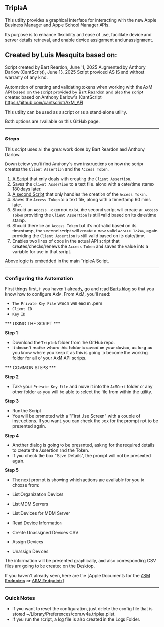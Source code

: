 ## TripleA

This utility provides a graphical interface for interacting with the new Apple Business Manager and Apple School Manager APIs.

Its purpose is to enhance flexibility and ease of use, facilitate device and server details retrieval, and enable device assignment and unassignment.

## Created by Luis Mesquita based on:
Script created by Bart Reardon, June 11, 2025
Augmented by Anthony Darlow (CantScript), June 13, 2025
Script provided AS IS and without warranty of any kind.

Automation of creating and validating tokens when working with the AxM API based on the [script](https://github.com/bartreardon/macscripts/blob/master/create_client_assertion.sh) provided by [Bart Reardon](https://github.com/bartreardon) and also the script created based on Anthony Darlow's (CantScript) https://github.com/cantscript/AxM_API

This utility can be used as a script or as a stand-alone utility.

Both options are available on this GitHub page.

-----
### Steps
This script uses all the great work done by Bart Reardon and Anthony Darlow.

Down below you'll find Anthony's own instructions on how the script creates the `Client Assertion` and the `Access Token`.
1. [A Script](https://github.com/cantscript/AxM_API/blob/main/AxM_API/AutomationScripts/create_client_assertion.sh) that only deals with creating the `Client Assertion`.
2. Saves the `Client Assertion` to a text file, along with a date/time stamp 180 days later.
3. [A second Script](https://github.com/cantscript/AxM_API/blob/main/AxM_API/AutomationScripts/create_access_token.sh) that only handles the creation of the `Access Token`.
4. Saves the `Access Token` to a text file, along with a timestamp 60 mins later.
5. Should an `Access Token` not exist, the second script will create an `Access Token` providing the `Client Assertion` is still valid based on its date/time stamp. 
6. Should there be an `Access Token` but it’s not valid based on its timestamp, the second script will create a new valid `Access Token`, again providing the `Client Assertion` is still valid based on its date/time.
7. Enables two lines of code in the actual API script that creates/checks/renews the `Access Token` and saves the value into a variable for use in that script.

Above logic is embedded in the main TripleA Script.  

-----
### Configuring the Automation
First things first, if you haven't already, go and read [Barts blog](https://bartreardon.github.io/2025/06/11/using-the-new-api-for-apple-business-school-manager.html) so that you know how to configure AxM. From AxM, you'll need:
* `The Private Key File` which will end in .pem <br>
* `Client ID` <br>
* `Key ID`

*** USING THE SCRIPT ***

**Step 1** <br>
* Download the `TripleA` folder from the GitHub repo.
* It doesn't matter where this folder is saved on your device, as long as you know where you keep it as this is going to become the working folder for all of your AxM API scripts.


*** COMMON STEPS ***

**Step 2** <br>
* Take your `Private Key File` and move it into the `AxMCert` folder or any other folder as you will be able to select the file from within the utility.

**Step 3** <br>
* Run the Script <br>
* You will be prompted with a "First Use Screen" with a couple of instructions. If you want, you can check the box for the prompt not to be presented again.

**Step 4** <br>
* Another dialog is going to be presented, asking for the required details to create the Assertion and the Token.
* If you check the box "Save Details", the prompt will not be presented again.

**Step 5** <br>
* The next prompt is showing which actions are available for you to choose from:

* List Organization Devices
* List MDM Servers
* List Devices for MDM Server
* Read Device Information
* Create Unassigned Devices CSV
* Assign Devices
* Unassign Devices

The information will be presented graphically, and also corresponding CSV files are going to be created on the Desktop.

If you haven't already seen, here are the [Apple Documents for the [ASM Endpoints](https://developer.apple.com/documentation/appleschoolmanagerapi) or [ABM Endpoints](https://developer.apple.com/documentation/applebusinessmanagerapi)]


---
### Quick Notes
* If you want to reset the configuration, just delete the config file that is stored ~/Library/Preferences/com.w4a.triplea.plist.
* If you run the script, a log file is also created in the Logs Folder.
